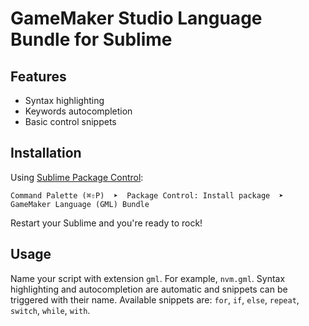 # GameMaker Studio Language Bundle for Sublime

## Features
 - Syntax highlighting
 - Keywords autocompletion
 - Basic control snippets

## Installation

Using [Sublime Package Control](http://wbond.net/sublime_packages/package_control):

    Command Palette (⌘⇧P)  ➤  Package Control: Install package  ➤  GameMaker Language (GML) Bundle

Restart your Sublime and you're ready to rock!

## Usage
Name your script with extension ```gml```. For example, ```nvm.gml```. Syntax highlighting and autocompletion are automatic and snippets can be triggered with their name. Available snippets are: ```for```, ```if```, ```else```, ```repeat```, ```switch```, ```while```, ```with```.